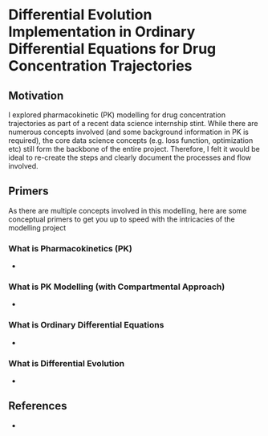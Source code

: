 # Differential Evolution Implementation in Ordinary Differential Equations for Drug Concentration Trajectories

## Motivation
I explored pharmacokinetic (PK) modelling for drug concentration trajectories as part of a recent data science internship stint. While there are numerous concepts involved (and some background information in PK is required), the core data science concepts (e.g. loss function, optimization etc) still form the backbone of the entire project. Therefore, I felt it would be ideal to re-create the steps and clearly document the processes and flow involved.


## Primers
As there are multiple concepts involved in this modelling, here are some conceptual primers to get you up to speed with the intricacies of the modelling project

### What is Pharmacokinetics (PK)
- 

### What is PK Modelling (with Compartmental Approach)
- 

### What is Ordinary Differential Equations
- 

### What is Differential Evolution
- 

## References
- 

